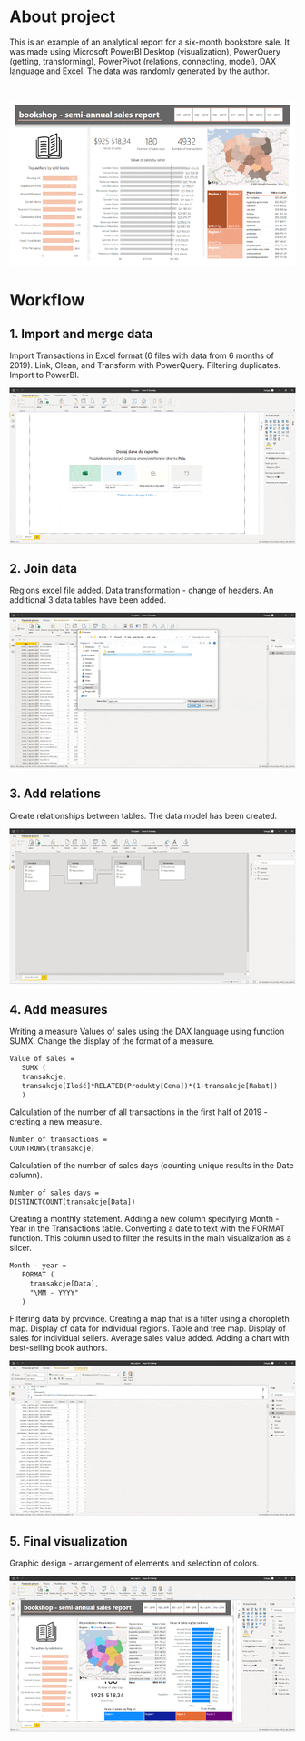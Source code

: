 # About project
This is an example of an analytical report for a six-month bookstore sale. It was made using Microsoft PowerBI Desktop (visualization), PowerQuery (getting, transforming), PowerPivot (relations, connecting, model), DAX language and Excel. The data was randomly generated by the author. </br></br>

## 
![](gifs_groups/final.gif)

# Workflow </br>

## 1. Import and merge data </br>

Import Transactions in Excel format (6 files with data from 6 months of 2019). Link, Clean, and Transform with PowerQuery. Filtering duplicates. Import to PowerBI.

![](gifs_groups/grupa_1.gif)


## 2. Join data </br>

Regions excel file added. Data transformation - change of headers. An additional 3 data tables have been added.

![](gifs_groups/grupa_2.gif)

## 3. Add relations

Create relationships between tables. The data model has been created.

![](gifs_groups/grupa_3.gif)

## 4. Add measures

Writing a measure Values of sales using the DAX language using function SUMX. Change the display of the format of a measure.
```
Value of sales =
   SUMX (
   transakcje,
   transakcje[Ilość]*RELATED(Produkty[Cena])*(1-transakcje[Rabat])
   )
```

Calculation of the number of all transactions in the first half of 2019 - creating a new measure.
```
Number of transactions =
COUNTROWS(transakcje)
```

Calculation of the number of sales days (counting unique results in the Date column).
```
Number of sales days = 
DISTINCTCOUNT(transakcje[Data])
```

Creating a monthly statement. Adding a new column specifying Month - Year in the Transactions table. Converting a date to text with the FORMAT function. This column used to filter the results in the main visualization as a slicer.
```
Month - year = 
   FORMAT (
     transakcje[Data], 
     "\MM - YYYY"
   )
```

Filtering data by province. Creating a map that is a filter using a choropleth map.
Display of data for individual regions. Table and tree map.
Display of sales for individual sellers. Average sales value added.
Adding a chart with best-selling book authors.

![](gifs_groups/grupa_4.gif)

## 5. Final visualization
Graphic design - arrangement of elements and selection of colors.

![](gifs_groups/grupa_5.gif)

